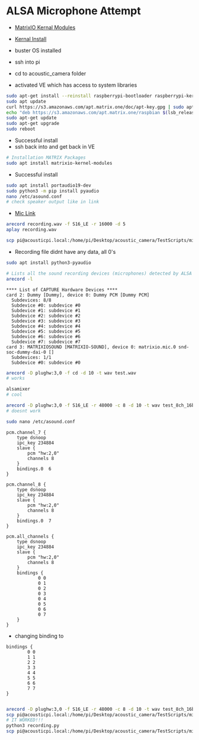 # ALSA Microphone Attempt
- [MatrixIO Kernal Modules](https://github.com/matrix-io/matrixio-kernel-modules/blob/master/README.md#option-1-package-installation)
- [Kernal Install](https://github.com/matrix-io/matrixio-kernel-modules/blob/master/README.md#option-1-package-installation)
- buster OS installed

- ssh into pi 
- cd to acoustic_camera folder
- activated VE which has access to system libraries

```zsh
sudo apt-get install --reinstall raspberrypi-bootloader raspberrypi-kernel
sudo apt update
curl https://s3.amazonaws.com/apt.matrix.one/doc/apt-key.gpg | sudo apt-key add -
echo "deb https://s3.amazonaws.com/apt.matrix.one/raspbian $(lsb_release -sc) main" | sudo tee /etc/apt/sources.list.d/matrixlabs.list
sudo apt-get update
sudo apt-get upgrade
sudo reboot
```
- Successful install
- ssh back into and get back in VE
```zsh
# Installation MATRIX Packages
sudo apt install matrixio-kernel-modules
```
- Successful install
```zsh
sudo apt install portaudio19-dev 
sudo python3 -m pip install pyaudio
nano /etc/asound.conf
# check speaker output like in link
```
- [Mic Link](https://matrix-io.github.io/matrix-documentation/matrix-voice/resources/microphone/)
```zsh
arecord recording.wav -f S16_LE -r 16000 -d 5
aplay recording.wav

scp pi@acousticpi.local:/home/pi/Desktop/acoustic_camera/TestScripts/mics/recording.wav /Users/KevMcK/Desktop
```
- Recording file didnt have any data, all 0's
```zsh
sudo apt install python3-pyaudio

# Lists all the sound recording devices (microphones) detected by ALSA
arecord -l
```
~~~
**** List of CAPTURE Hardware Devices ****
card 2: Dummy [Dummy], device 0: Dummy PCM [Dummy PCM]
  Subdevices: 8/8
  Subdevice #0: subdevice #0
  Subdevice #1: subdevice #1
  Subdevice #2: subdevice #2
  Subdevice #3: subdevice #3
  Subdevice #4: subdevice #4
  Subdevice #5: subdevice #5
  Subdevice #6: subdevice #6
  Subdevice #7: subdevice #7
card 3: MATRIXIOSOUND [MATRIXIO-SOUND], device 0: matrixio.mic.0 snd-soc-dummy-dai-0 []
  Subdevices: 1/1
  Subdevice #0: subdevice #0
~~~

```zsh
arecord -D plughw:3,0 -f cd -d 10 -t wav test.wav
# works

alsamixer
# cool

arecord -D plughw:3,0 -f S16_LE -r 48000 -c 8 -d 10 -t wav test_8ch_16bit.wav
# doesnt work

sudo nano /etc/asound.conf
```
~~~
pcm.channel_7 {
    type dsnoop
    ipc_key 234884
    slave {
        pcm "hw:2,0"
        channels 8
    }
    bindings.0  6
}

pcm.channel_8 {
    type dsnoop
    ipc_key 234884
    slave {
        pcm "hw:2,0"
        channels 8
    }
    bindings.0  7
}

pcm.all_channels {
    type dsnoop
    ipc_key 234884
    slave {
        pcm "hw:2,0"
        channels 8
    }
    bindings {
            0 0
            0 1
            0 2
            0 3
            0 4
            0 5
            0 6
            0 7
    }
}
~~~
- changing binding to 
~~~
bindings {
        0 0
        1 1
        2 2
        3 3
        4 4
        5 5
        6 6
        7 7
}
~~~
```zsh

arecord -D plughw:3,0 -f S16_LE -r 48000 -c 8 -d 10 -t wav test_8ch_16bit.wav
scp pi@acousticpi.local:/home/pi/Desktop/acoustic_camera/TestScripts/mics/test_8ch_16bit.wav /Users/KevMcK/Desktop
# IT WORKED!!!
python3 recording.py
scp pi@acousticpi.local:/home/pi/Desktop/acoustic_camera/TestScripts/mics/output3.wav /Users/KevMcK/Desktop

```











